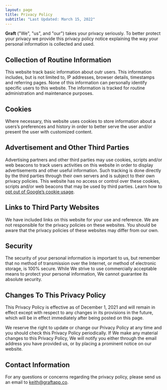 ```yaml
---
layout: page
title: Privacy Policy
subtitle: "Last Updated: March 15, 2022"
---
```


**Graft** ("We", "us", and "our") takes your privacy seriously. To better protect your
privacy we provide this privacy policy notice explaining the way your personal
information is collected and used.

## Collection of Routine Information

This website track basic information about outr users. This information includes,
but is not limited to, IP addresses, browser details, timestamps and referring
pages. None of this information can personally identify specific users to this
website. The information is tracked for routine administration and maintenance
purposes.

## Cookies

Where necessary, this website uses cookies to store information about a users’s
preferences and history in order to better serve the user and/or present the user
with customized content.

## Advertisement and Other Third Parties

Advertising partners and other third parties may use cookies, scripts and/or web
beacons to track users activities on this website in order to display advertisements
and other useful information. Such tracking is done directly by the third parties
through their own servers and is subject to their own privacy policies. This
website has no access or control over these cookies, scripts and/or web beacons
that may be used by third parties.
Learn how to [opt out of Google’s cookie usage](http://www.google.com/privacy_ads.html).

## Links to Third Party Websites

We have included links on this website for your use and reference. We are not
responsible for the privacy policies on these websites. You should be aware that
the privacy policies of these websites may differ from our own.

## Security

The security of your personal information is important to us, but remember that
no method of transmission over the Internet, or method of electronic storage, is
100% secure. While We strive to use commercially acceptable means to protect
your personal information, We cannot guarantee its absolute security.

## Changes To This Privacy Policy

This Privacy Policy is effective as of December 1, 2021 and will remain in effect
except with respect to any changes in its provisions in the future, which will
be in effect immediately after being posted on this page.

We reserve the right to update or change our Privacy Policy at any time and you
should check this Privacy Policy periodically. If We make any material changes
to this Privacy Policy, We will notify you either through the email address
you have provided us, or by placing a prominent notice on our website.

## Contact Information

For any questions or concerns regarding the privacy policy, please send us an
email to keith@graftapp.co.
